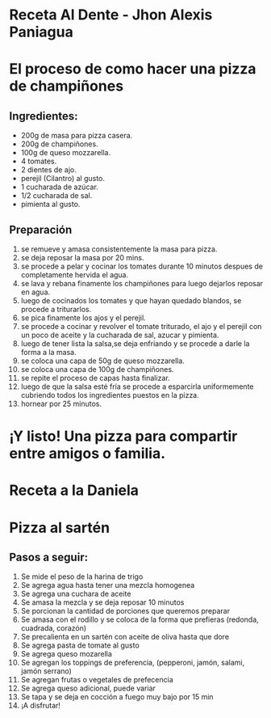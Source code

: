 # Receta Al Dente - Jhon Alexis Paniagua

# El proceso de como hacer una pizza de champiñones

## Ingredientes:

- 200g de masa para pizza casera.
- 200g de champiñones.
- 100g de queso mozzarella.
- 4 tomates.
- 2 dientes de ajo.
- perejil (Cilantro) al gusto.
- 1 cucharada de azúcar.
- 1/2 cucharada de sal.
- pimienta al gusto.

## Preparación

1. se remueve y amasa consistentemente la masa para pizza.
2. se deja reposar la masa por 20 mins.
3. se procede a pelar y cocinar los tomates durante 10 minutos despues de completamente hervida el agua.
4. se lava y rebana finamente los champiñones para luego dejarlos reposar en agua.
5. luego de cocinados los tomates y que hayan quedado blandos, se procede a triturarlos.
6. se pica finamente los ajos y el perejil.
7. se procede a cocinar y revolver el tomate triturado, el ajo y el perejil con un poco de aceite y la cucharada de sal, azucar y pimienta.
8. luego de tener lista la salsa,se deja enfriando y se procede a darle la forma a la masa.
9. se coloca una capa de 50g de queso mozzarella.
10. se coloca una capa de 100g de champiñones.
11. se repite el proceso de capas hasta finalizar.
12. luego de que la salsa esté fría se procede a esparcirla uniformemente cubriendo todos los ingredientes puestos en la pizza.
13. hornear por 25 minutos.

# ¡Y listo! Una pizza para compartir entre amigos o familia.

# Receta a la Daniela

# Pizza al sartén

## Pasos a seguir:

1. Se mide el peso de la harina de trigo
2. Se agrega agua hasta tener una mezcla homogenea
3. Se agrega una cuchara de aceite
4. Se amasa la mezcla y se deja reposar 10 minutos
5. Se porcionan la cantidad de porciones que queremos preparar
6. Se amasa con el rodillo y se coloca de la forma que prefieras (redonda, cuadrada, corazón)
7. Se precalienta en un sartén con aceite de oliva hasta que dore
8. Se agrega pasta de tomate al gusto
9. Se agrega queso mozarella
10. Se agregan los toppings de preferencia, (pepperoni, jamón, salami, jamón serrano)
11. Se agregan frutas o vegetales de prefecencia
12. Se agrega queso adicional, puede variar
13. Se tapa y se deja en cocción a fuego muy bajo por 15 min
14. ¡A disfrutar!

